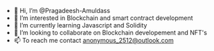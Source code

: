 - 👋 Hi, I’m @Pragadeesh-Amuldass
- 👀 I’m interested in Blockchain and smart contract development
- 🌱 I’m currently learning Javascript and Solidity
- 💞️ I’m looking to collaborate on Blockchain developement and NFT's
- 📫 To reach me contact anonymous_2512@outlook.com

<!---
Pragadeesh-Amuldass/Pragadeesh-Amuldass is a ✨ special ✨ repository because its `README.md` (this file) appears on your GitHub profile.
You can click the Preview link to take a look at your changes.
--->
